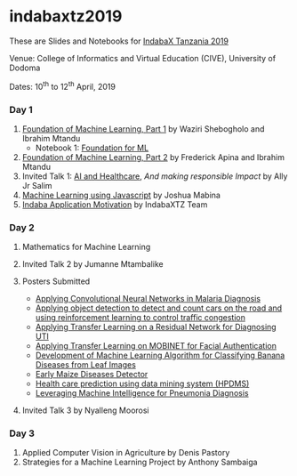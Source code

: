 # indabaxtz2019
These are Slides and Notebooks for [IndabaX Tanzania 2019](http://indabatz.ml/)

Venue: College of Informatics and Virtual Education (CIVE), University of Dodoma

Dates: 10<sup>th</sup> to 12<sup>th</sup> April, 2019

### Day 1

1. [Foundation of Machine Learning, Part 1](https://github.com/twiga2/indabaxtz2019/tree/master/talks/FoundationML.pdf) by Waziri Shebogholo and Ibrahim Mtandu
    * Notebook 1: [Foundation for ML](https://github.com/twiga2/indabaxtz2019/tree/master/notebooks/FoundationPyML.ipynb)
2. [Foundation of Machine Learning, Part 2](https://github.com/twiga2/indabaxtz2019/tree/master/notebooks/LinearRegression.rar) by Frederick Apina and Ibrahim Mtandu
3. Invited Talk 1: [AI and Healthcare](https://github.com/twiga2/indabaxtz2019/tree/master/talks/AIandHealthcareIndabaTZ.pdf), *And making responsible Impact* by Ally Jr Salim
4. [Machine Learning using Javascript](https://github.com/twiga2/indabaxtz2019/tree/master/talks/MLjsCrashCourse.pdf) by Joshua Mabina
5. [Indaba Application Motivation](https://github.com/twiga2/indabaxtz2019/tree/master/talks/AI_Africa.pdf) by IndabaXTZ Team


### Day 2
1. Mathematics for Machine Learning
2. Invited Talk 2 by Jumanne Mtambalike
3. Posters Submitted
      * [Applying Convolutional Neural Networks in Malaria Diagnosis](https://github.com/twiga2/indabaxtz2019/tree/master/posters/CNN_MalariaDiagnosis.pdf)
      * [Applying object detection to detect and count cars on the road and using reinforcement learning to control traffic congestion](https://github.com/twiga2/indabaxtz2019/tree/master/posters/RL_TrafficCongestion.pdf)
      * [Applying Transfer Learning on a Residual Network for Diagnosing UTI](https://github.com/twiga2/indabaxtz2019/tree/master/posters/UTI_diagnosis.pdf)
      * [Applying Transfer Learning on MOBINET for Facial Authentication](https://github.com/twiga2/indabaxtz2019/tree/master/posters/MobiNet_FacialAuthentication.pdf)
      * [Development of Machine Learning Algorithm for Classifying Banana Diseases from Leaf Images](https://github.com/twiga2/indabaxtz2019/tree/master/posters/BananaDiseasesDiagnosis.pdf)
      * [Early Maize Diseases Detector](https://github.com/twiga2/indabaxtz2019/tree/master/posters/MaizeDiseasesDetection.pdf)
      * [Health care prediction using data mining system (HPDMS)](https://github.com/twiga2/indabaxtz2019/tree/master/posters/HealthCare_DataMiningTool.pdf)
      * [Leveraging Machine Intelligence for Pneumonia Diagnosis](https://github.com/twiga2/indabaxtz2019/tree/master/posters/ML_Pneumonia.pdf)

4. Invited Talk 3 by Nyalleng Moorosi

### Day 3
1. Applied Computer Vision in Agriculture by Denis Pastory
2. Strategies for a Machine Learning Project by Anthony Sambaiga
